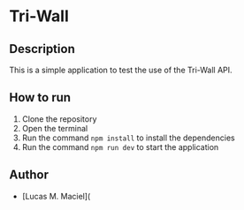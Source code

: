 # Tri-Wall
## Description
This is a simple application to test the use of the Tri-Wall API.

## How to run
1. Clone the repository
2. Open the terminal
3. Run the command `npm install` to install the dependencies
4. Run the command `npm run dev` to start the application

## Author
- [Lucas M. Maciel](